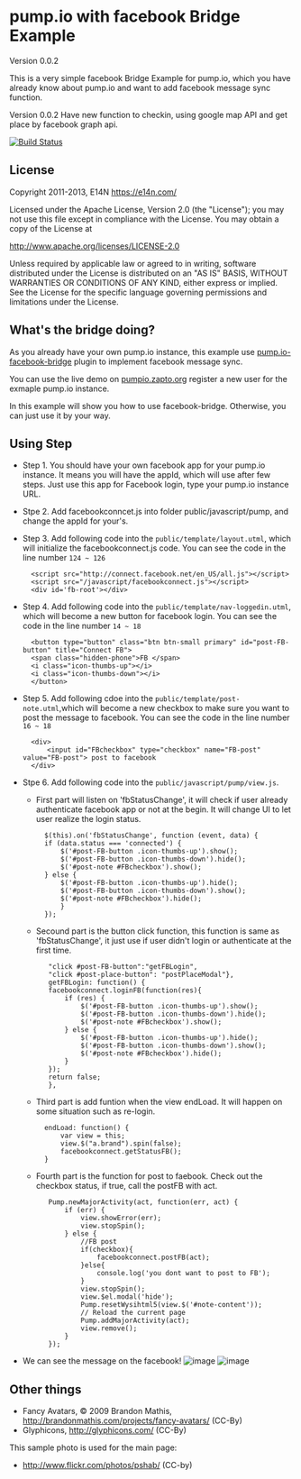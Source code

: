 # pump.io with facebook Bridge Example

Version 0.0.2

This is a very simple facebook Bridge Example for pump.io, which you have already know about pump.io
and want to add facebook message sync function.

Version 0.0.2 Have new function to checkin, using google map API and get place by facebook graph api.

[![Build Status](https://secure.travis-ci.org/e14n/pump.io.png)](http://travis-ci.org/e14n/pump.io)

## License

Copyright 2011-2013, E14N https://e14n.com/

Licensed under the Apache License, Version 2.0 (the "License");
you may not use this file except in compliance with the License.
You may obtain a copy of the License at

http://www.apache.org/licenses/LICENSE-2.0

Unless required by applicable law or agreed to in writing, software
distributed under the License is distributed on an "AS IS" BASIS,
WITHOUT WARRANTIES OR CONDITIONS OF ANY KIND, either express or implied.
See the License for the specific language governing permissions and
limitations under the License.

## What's the bridge doing?

As you already have your own pump.io instance, this example use
[pump.io-facebook-bridge](https://github.com/man27382210/pump.io-facebook-bridge)
plugin to implement facebook message sync.

You can use the live demo on 
[pumpio.zapto.org](http://pumpio.zapto.org)
register a new user for the exmaple pump.io instance. 

In this example will show you how to use facebook-bridge.
Otherwise, you can just use it by your way.

## Using Step

* Step 1. You should have your own facebook app for your pump.io instance.
It means you will have the appId, which will use after few steps.
Just use this app for Facebook login, type your pump.io instance URL.

* Stpe 2. Add facebookconncet.js into folder public/javascript/pump, and change the appId for your's.

* Step 3. Add following code into the `public/template/layout.utml`, which will initialize the facebookconnect.js code.
	You can see the code in the line number `124 ~ 126`

		<script src="http://connect.facebook.net/en_US/all.js"></script>
    	<script src="/javascript/facebookconnect.js"></script>
    	<div id='fb-root'></div>


* Step 4. Add following code into the `public/template/nav-loggedin.utml`, which will become a new button for facebook login.
	You can see the code in the line number `14 ~ 18`

		<button type="button" class="btn btn-small primary" id="post-FB-button" title="Connect FB">
        <span class="hidden-phone">FB </span>
        <i class="icon-thumbs-up"></i>
        <i class="icon-thumbs-down"></i>
    	</button>


* Step 5. Add following cdoe into the `public/template/post-note.utml`,which will become a new checkbox to make sure you want to post the message to facebook.
	You can see the code in the line number `16 ~ 18`
	
		<div>
            <input id="FBcheckbox" type="checkbox" name="FB-post" value="FB-post"> post to facebook
        </div>

* Stpe 6. Add following code into the  `public/javascript/pump/view.js`.
	* First part will listen on 'fbStatusChange', it will check if user already authenticate facebook app or not at the begin.
It will change UI to let user realize the login status.

			$(this).on('fbStatusChange', function (event, data) {
	        if (data.status === 'connected') {
	            $('#post-FB-button .icon-thumbs-up').show();
	            $('#post-FB-button .icon-thumbs-down').hide();
	            $('#post-note #FBcheckbox').show();
	        } else {
	            $('#post-FB-button .icon-thumbs-up').hide();
	            $('#post-FB-button .icon-thumbs-down').show();
	            $('#post-note #FBcheckbox').hide();
	        	}
	    	});


   * Secound part is the button click function, this function is same as 'fbStatusChange', it just use if user didn't login or authenticate at the first time.
	
			"click #post-FB-button":"getFBLogin",
			"click #post-place-button": "postPlaceModal"},
        	getFBLogin: function() {
            facebookconnect.loginFB(function(res){
                if (res) {
                    $('#post-FB-button .icon-thumbs-up').show();
                    $('#post-FB-button .icon-thumbs-down').hide();
                    $('#post-note #FBcheckbox').show();
                } else {
                    $('#post-FB-button .icon-thumbs-up').hide();
                    $('#post-FB-button .icon-thumbs-down').show();
                    $('#post-note #FBcheckbox').hide();
                }
            });
            return false;
        	},

	* Third part is add funtion when the view endLoad.
It will happen on some situation such as re-login.

			endLoad: function() {
            	var view = this;
            	view.$("a.brand").spin(false);
            	facebookconnect.getStatusFB();
        	}
        	
   * Fourth part is the function for post to faebook.
Check out the checkbox status, if true, call the postFB with act.

			Pump.newMajorActivity(act, function(err, act) {
                if (err) {
                    view.showError(err);
                    view.stopSpin();
                } else {
                    //FB post
                    if(checkbox){
                        facebookconnect.postFB(act);
                    }else{
                        console.log('you dont want to post to FB');
                    }
                    view.stopSpin();
                    view.$el.modal('hide');
                    Pump.resetWysihtml5(view.$('#note-content'));
                    // Reload the current page
                    Pump.addMajorActivity(act);
                    view.remove();
                }
            });

* We can see the message on the facebook!
![image](/readme_img/image_facebook_sync_message-2)
![image](/readme_img/image_facebook_sync_message-1)

## Other things
* Fancy Avatars, © 2009 Brandon Mathis, http://brandonmathis.com/projects/fancy-avatars/ (CC-By)
* Glyphicons, http://glyphicons.com/ (CC-By)

This sample photo is used for the main page:

* http://www.flickr.com/photos/pshab/ (CC-by)
